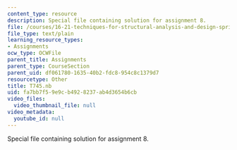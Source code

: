 ```yaml
---
content_type: resource
description: Special file containing solution for assignment 8.
file: /courses/16-21-techniques-for-structural-analysis-and-design-spring-2005/fa7bb7f59e9cb4928237ab4d3654b6cb_T745.nb
file_type: text/plain
learning_resource_types:
- Assignments
ocw_type: OCWFile
parent_title: Assignments
parent_type: CourseSection
parent_uid: df061780-1635-40b2-fdc8-954c8c1379d7
resourcetype: Other
title: T745.nb
uid: fa7bb7f5-9e9c-b492-8237-ab4d3654b6cb
video_files:
  video_thumbnail_file: null
video_metadata:
  youtube_id: null
---
```

Special file containing solution for assignment 8.

